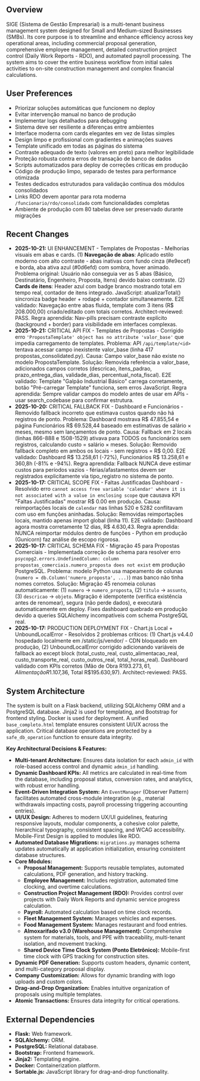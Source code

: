 ## Overview
SIGE (Sistema de Gestão Empresarial) is a multi-tenant business management system designed for Small and Medium-sized Businesses (SMBs). Its core purpose is to streamline and enhance efficiency across key operational areas, including commercial proposal generation, comprehensive employee management, detailed construction project control (Daily Work Reports - RDO), and automated payroll processing. The system aims to cover the entire business workflow from initial sales activities to on-site construction management and complex financial calculations.

## User Preferences
- Priorizar soluções automáticas que funcionem no deploy
- Evitar intervenção manual no banco de produção
- Implementar logs detalhados para debugging
- Sistema deve ser resiliente a diferenças entre ambientes
- Interface moderna com cards elegantes em vez de listas simples
- Design limpo e profissional com gradientes e animações suaves
- Template unificado em todas as páginas do sistema
- Contraste adequado de texto (valores em preto) para melhor legibilidade
- Proteção robusta contra erros de transação de banco de dados
- Scripts automatizados para deploy de correções críticas em produção
- Código de produção limpo, separado de testes para performance otimizada
- Testes dedicados estruturados para validação contínua dos módulos consolidados
- Links RDO devem apontar para rota moderna `/funcionario/rdo/consolidado` com funcionalidades completas
- Ambiente de produção com 80 tabelas deve ser preservado durante migrações

## Recent Changes
- **2025-10-21:** UI ENHANCEMENT - Templates de Propostas - Melhorias visuais em abas e cards. (1) **Navegação de abas**: Aplicado estilo moderno com alto contraste - abas inativas com fundo cinza (#e9ecef) e borda, aba ativa azul (#0d6efd) com sombra, hover animado. Problema original: Usuário não conseguia ver as 5 abas (Básico, Destinatário, Engenheiro, Proposta, Itens) devido baixo contraste. (2) **Cards de itens**: Header azul com badge branco mostrando total em tempo real, contador de itens integrado. JavaScript: atualizarTotal() sincroniza badge header + rodapé + contador simultaneamente. E2E validado: Navegação entre abas fluida, template com 3 itens (R$ 208.000,00) criado/editado com totais corretos. Architect-reviewed: PASS. Regra aprendida: Nav-pills precisam contraste explícito (background + border) para visibilidade em interfaces complexas.
- **2025-10-21:** CRITICAL API FIX - Templates de Propostas - Corrigido erro `'PropostaTemplate' object has no attribute 'valor_base'` que impedia carregamento de templates. Problema: API `/api/template/<id>` tentava acessar campo inexistente valor_base (linha 417 propostas_consolidated.py). Causa: Campo valor_base não existe no modelo PropostaTemplate. Solução: Removida referência a valor_base, adicionados campos corretos (descricao, itens_padrao, prazo_entrega_dias, validade_dias, percentual_nota_fiscal). E2E validado: Template "Galpão Industrial Básico" carrega corretamente, botão "Pré-carregar Template" funciona, sem erros JavaScript. Regra aprendida: Sempre validar campos do modelo antes de usar em APIs - usar search_codebase para confirmar estrutura.
- **2025-10-20:** CRITICAL FALLBACK FIX - Dashboard e Funcionários - Removido fallback incorreto que estimava custos quando não há registros de ponto. Problema: Dashboard mostrava R$ 47.855,54 e página Funcionários R$ 69.528,44 baseado em estimativas de salário × meses, mesmo sem lançamentos de ponto. Causa: Fallback em 2 locais (linhas 866-888 e 1508-1529) ativava para TODOS os funcionários sem registros, calculando custo = salário × meses. Solução: Removido fallback completo em ambos os locais - sem registros = R$ 0,00. E2E validado: Dashboard R$ 13.258,61 (-72%), Funcionários R$ 13.258,61 e 360,8h (-81% e -94%). Regra aprendida: Fallback NUNCA deve estimar custos para períodos vazios - férias/afastamentos devem ser registrados explicitamente via tipo_registro no sistema de ponto.
- **2025-10-17:** CRITICAL SCOPE FIX - Faltas Justificadas Dashboard - Resolvido erro `cannot access free variable 'calendar' where it is not associated with a value in enclosing scope` que causava KPI "Faltas Justificadas" mostrar R$ 0.00 em produção. Causa: reimportações locais de `calendar` nas linhas 520 e 5282 conflitavam com uso em funções aninhadas. Solução: Removidas reimportações locais, mantido apenas import global (linha 11). E2E validado: Dashboard agora mostra corretamente 12 dias, R$ 4.630,43. Regra aprendida: NUNCA reimportar módulos dentro de funções - Python em produção (Gunicorn) faz análise de escopo rigorosa.
- **2025-10-17:** CRITICAL SCHEMA FIX - Migração 45 para Propostas Comerciais - Implementada correção de schema para resolver erro `psycopg2.errors.UndefinedColumn: column propostas_comerciais.numero_proposta does not exist` em produção PostgreSQL. Problema: modelo Python usa mapeamento de colunas (`numero = db.Column('numero_proposta', ...)`) mas banco não tinha nomes corretos. Solução: Migração 45 renomeia colunas automaticamente: (1) `numero` → `numero_proposta`, (2) `titulo` → `assunto`, (3) `descricao` → `objeto`. Migração é idempotente (verifica existência antes de renomear), segura (não perde dados), e executará automaticamente em deploy. Fixes dashboard quebrado em produção devido a queries SQLAlchemy incompatíveis com schema PostgreSQL real.
- **2025-10-17:** PRODUCTION DEPLOYMENT FIX - Chart.js Local + UnboundLocalError - Resolvidos 2 problemas críticos: (1) Chart.js v4.4.0 hospedado localmente em /static/js/vendor/ - CDN bloqueado em produção, (2) UnboundLocalError corrigido adicionando variáveis de fallback ao except block (total_custo_real, custo_alimentacao_real, custo_transporte_real, custo_outros_real, total_horas_real). Dashboard validado com KPIs corretos (Mão de Obra R$193.273,61, Alimentação R$1.107,36, Total R$195.630,97). Architect-reviewed: PASS.

## System Architecture
The system is built on a Flask backend, utilizing SQLAlchemy ORM and a PostgreSQL database. Jinja2 is used for templating, and Bootstrap for frontend styling. Docker is used for deployment. A unified `base_completo.html` template ensures consistent UI/UX across the application. Critical database operations are protected by a `safe_db_operation` function to ensure data integrity.

**Key Architectural Decisions & Features:**
-   **Multi-tenant Architecture:** Ensures data isolation for each `admin_id` with role-based access control and dynamic `admin_id` handling.
-   **Dynamic Dashboard KPIs:** All metrics are calculated in real-time from the database, including proposal status, conversion rates, and analytics, with robust error handling.
-   **Event-Driven Integration System:** An `EventManager` (Observer Pattern) facilitates automated cross-module integration (e.g., material withdrawals impacting costs, payroll processing triggering accounting entries).
-   **UI/UX Design:** Adheres to modern UX/UI guidelines, featuring responsive layouts, modular components, a cohesive color palette, hierarchical typography, consistent spacing, and WCAG accessibility. Mobile-First Design is applied to modules like RDO.
-   **Automated Database Migrations:** `migrations.py` manages schema updates automatically at application initialization, ensuring consistent database structures.
-   **Core Modules:**
    -   **Proposal Management:** Supports reusable templates, automated calculations, PDF generation, and history tracking.
    -   **Employee Management:** Includes registration, automated time clocking, and overtime calculations.
    -   **Construction Project Management (RDO):** Provides control over projects with Daily Work Reports and dynamic service progress calculation.
    -   **Payroll:** Automated calculation based on time clock records.
    -   **Fleet Management System:** Manages vehicles and expenses.
    -   **Food Management System:** Manages restaurant and food entries.
    -   **Almoxarifado v3.0 (Warehouse Management):** Comprehensive system for materials, tools, and PPE with traceability, multi-tenant isolation, and movement tracking.
    -   **Shared Device Time Clock System (Ponto Eletrônico):** Mobile-first time clock with GPS tracking for construction sites.
-   **Dynamic PDF Generation:** Supports custom headers, dynamic content, and multi-category proposal display.
-   **Company Customization:** Allows for dynamic branding with logo uploads and custom colors.
-   **Drag-and-Drop Organization:** Enables intuitive organization of proposals using multiple templates.
-   **Atomic Transactions:** Ensures data integrity for critical operations.

## External Dependencies
-   **Flask:** Web framework.
-   **SQLAlchemy:** ORM.
-   **PostgreSQL:** Relational database.
-   **Bootstrap:** Frontend framework.
-   **Jinja2:** Templating engine.
-   **Docker:** Containerization platform.
-   **Sortable.js:** JavaScript library for drag-and-drop functionality.